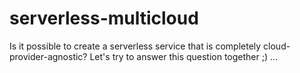 # serverless-multicloud
Is it possible to create a serverless service that is completely cloud-provider-agnostic? Let's try to answer this question together ;) ...
